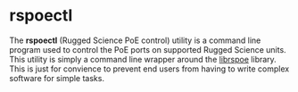 # rspoectl

The **rspoectl** (Rugged Science PoE control) utility is a command line program used to control the PoE ports on supported Rugged Science units. This utility is simply a command line wrapper around the [librspoe](./librspoe.md) library. This is just for convience to prevent end users from having to write complex software for simple tasks. 